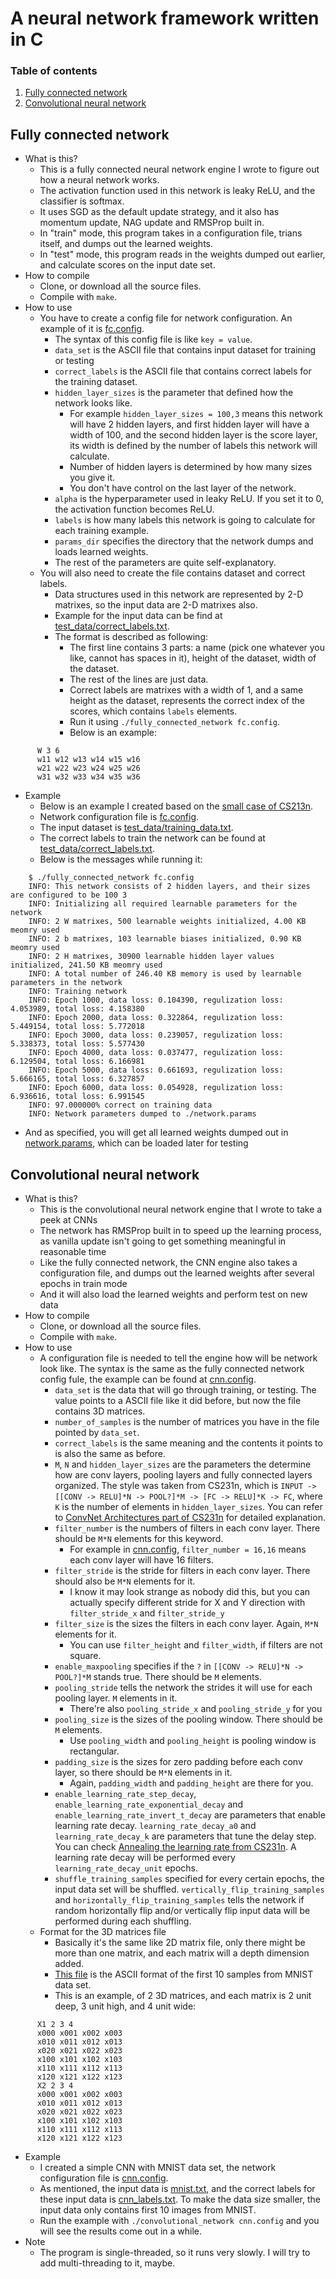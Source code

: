# A neural network framework written in C
### Table of contents
1. [Fully connected network](#fully-connected-network)
2. [Convolutional neural network](#convolutional-neural-network)
## Fully connected network
* What is this?
  * This is a fully connected neural network engine I wrote to figure out how a neural network works.
  * The activation function used in this network is leaky ReLU, and the classifier is softmax.
  * It uses SGD as the default update strategy, and it also has momentum update, NAG update and RMSProp built in.
  * In "train" mode, this program takes in a configuration file, trians itself, and dumps out the learned weights.
  * In "test" mode, this program reads in the weights dumped out earlier, and calculate scores on the input date set.
* How to compile
  * Clone, or download all the source files.
  * Compile with `make`.
* How to use
  * You have to create a config file for network configuration. An example of it is [fc.config](fc.config).
    * The syntax of this config file is like `key = value`.
    * `data_set` is the ASCII file that contains input dataset for training or testing
    * `correct_labels` is the ASCII file that contains correct labels for the training dataset.
    * `hidden_layer_sizes` is the parameter that defined how the network looks like. 
      * For example `hidden_layer_sizes = 100,3` means this network will have 2 hidden layers, and first hidden layer will have a width of 100, and the second hidden layer is the score layer, its width is defined by the number of labels this network will calculate.
      * Number of hidden layers is determined by how many sizes you give it.
      * You don't have control on the last layer of the network.
    * `alpha` is the hyperparameter used in leaky ReLU. If you set it to 0, the activation function becomes ReLU.
    * `labels` is how many labels this network is going to calculate for each training example.
    * `params_dir` specifies the directory that the network dumps and loads learned weights.
    * The rest of the parameters are quite self-explanatory.
  * You will also need to create the file contains dataset and correct labels.
    * Data structures used in this network are represented by 2-D matrixes, so the input data are 2-D matrixes also.
    * Example for the input data can be find at [test_data/correct_labels.txt](test_data/correct_labels.txt).
    * The format is described as following:
      * The first line contains 3 parts: a name (pick one whatever you like, cannot has spaces in it), height of the dataset, width of the dataset.
      * The rest of the lines are just data.
      * Correct labels are matrixes with a width of 1, and a same height as the dataset, represents the correct index of the scores, which contains `labels` elements.
      * Run it using `./fully_connected_network fc.config`.
      * Below is an example:
```
      W 3 6
      w11 w12 w13 w14 w15 w16
      w21 w22 w23 w24 w25 w26
      w31 w32 w33 w34 w35 w36
```
* Example
  * Below is an example I created based on the [small case of CS213n](http://cs231n.github.io/neural-networks-case-study/).
  * Network configuration file is [fc.config](fc.config).
  * The input dataset is [test_data/training_data.txt](test_data/training_data.txt).
  * The correct labels to train the network can be found at [test_data/correct_labels.txt](test_data/correct_labels.txt).
  * Below is the messages while running it:
```
    $ ./fully_connected_network fc.config
    INFO: This network consists of 2 hidden layers, and their sizes are configured to be 100 3 
    INFO: Initializing all required learnable parameters for the network
    INFO: 2 W matrixes, 500 learnable weights initialized, 4.00 KB meomry used
    INFO: 2 b matrixes, 103 learnable biases initialized, 0.90 KB meomry used
    INFO: 2 H matrixes, 30900 learnable hidden layer values initialized, 241.50 KB meomry used
    INFO: A total number of 246.40 KB memory is used by learnable parameters in the network
    INFO: Training network
    INFO: Epoch 1000, data loss: 0.104390, regulization loss: 4.053989, total loss: 4.158380
    INFO: Epoch 2000, data loss: 0.322864, regulization loss: 5.449154, total loss: 5.772018
    INFO: Epoch 3000, data loss: 0.239057, regulization loss: 5.338373, total loss: 5.577430
    INFO: Epoch 4000, data loss: 0.037477, regulization loss: 6.129504, total loss: 6.166981
    INFO: Epoch 5000, data loss: 0.661693, regulization loss: 5.666165, total loss: 6.327857
    INFO: Epoch 6000, data loss: 0.054928, regulization loss: 6.936616, total loss: 6.991545
    INFO: 97.000000% correct on training data
    INFO: Network parameters dumped to ./network.params
```
  * And as specified, you will get all learned weights dumped out in [network.params](network.params), which can be loaded later for testing

## Convolutional neural network
* What is this?
  * This is the convolutional neural network engine that I wrote to take a peek at CNNs
  * The network has RMSProp built in to speed up the learning process, as vanilla update isn't going to get something meaningful in reasonable time
  * Like the fully connected network, the CNN engine also takes a configuration file, and dumps out the learned weights after several epochs in train mode
  * And it will also load the learned weights and perform test on new data
* How to compile
  * Clone, or download all the source files.
  * Compile with `make`.
* How to use
  * A configuration file is needed to tell the engine how will be network look like. The syntax is the same as the fully connected network config fule, the example can be found at [cnn.config](cnn.config).
    * `data_set` is the data that will go through training, or testing. The value points to a ASCII file like it did before, but now the file contains 3D matrices.
    * `number_of_samples` is the number of matrices you have in the file pointed by `data_set`.
    * `correct_labels` is the same meaning and the contents it points to is also the same as before.
    * `M`, `N` and `hidden_layer_sizes` are the parameters the determine how are conv layers, pooling layers and fully connected layers organized. The style was taken from CS231n, which is `INPUT -> [[CONV -> RELU]*N -> POOL?]*M -> [FC -> RELU]*K -> FC`, where `K` is the number of elements in `hidden_layer_sizes`. You can refer to [ConvNet Architectures part of CS231n](http://cs231n.github.io/convolutional-networks/#architectures) for detailed explanation.
    * `filter_number` is the numbers of filters in each conv layer. There should be `M*N` elements for this keyword.
      * For example in [cnn.config](cnn.config), `filter_number = 16,16` means each conv layer will have 16 filters.
    * `filter_stride` is the stride for filters in each conv layer. There should also be `M*N` elements for it.
      * I know it may look strange as nobody did this, but you can actually specify different stride for X and Y direction with `filter_stride_x` and `filter_stride_y`
    * `filter_size` is the sizes the filters in each conv layer. Again, `M*N` elements for it.
      * You can use `filter_height` and `filter_width`, if filters are not square.
    * `enable_maxpooling` specifies if the `?` in `[[CONV -> RELU]*N -> POOL?]*M` stands true. There should be `M` elements.
    * `pooling_stride` tells the network the strides it will use for each pooling layer. `M` elements in it.
      * There're also `pooling_stride_x` and `pooling_stride_y` for you
    * `pooling_size` is the sizes of the pooling window. There should be `M` elements.
      * Use `pooling_width` and `pooling_height` is pooling window is rectangular.
    * `padding_size` is the sizes for zero padding before each conv layer, so there should be `M*N` elements in it.
      * Again, `padding_width` and `padding_height` are there for you.
    * `enable_learning_rate_step_decay`, `enable_learning_rate_exponential_decay` and `enable_learning_rate_invert_t_decay` are parameters that enable learning rate decay. `learning_rate_decay_a0` and `learning_rate_decay_k` are parameters that tune the delay step. You can check [Annealing the learning rate from CS231n](http://cs231n.github.io/neural-networks-3/#anneal). A learning rate decay will be performed every `learning_rate_decay_unit` epochs.
    * `shuffle_training_samples` specified for every certain epochs, the input data set will be shuffled. `vertically_flip_training_samples` and `horizontally_flip_training_samples` tells the network if random horizontally flip and/or vertically flip input data will be performed during each shuffling.
  * Format for the 3D matrices file
    * Basically it's the same like 2D matrix file, only there might be more than one matrix, and each matrix will a depth dimension added.
    * [This file](test_data/mnist.txt) is the ASCII format of the first 10 samples from MNIST data set.
    * This is an example, of 2 3D matrices, and each matrix is 2 unit deep, 3 unit high, and 4 unit wide:
```
      X1 2 3 4
      x000 x001 x002 x003
      x010 x011 x012 x013
      x020 x021 x022 x023
      x100 x101 x102 x103
      x110 x111 x112 x113
      x120 x121 x122 x123
      X2 2 3 4
      x000 x001 x002 x003
      x010 x011 x012 x013
      x020 x021 x022 x023
      x100 x101 x102 x103
      x110 x111 x112 x113
      x120 x121 x122 x123
```
* Example
  * I created a simple CNN with MNIST data set, the network configuration file is [cnn.config](cnn.config).
  * As mentioned, the input data is [mnist.txt](test_data/mnist.txt), and the correct labels for these input data is [cnn_labels.txt](test_data/cnn_labels.txt). To make the data size smaller, the input data only contains first 10 images from MNIST.
  * Run the example with `./convolutional_network cnn.config` and you will see the results come out in a while.
* Note
  * The program is single-threaded, so it runs very slowly. I will try to add multi-threading to it, maybe.


